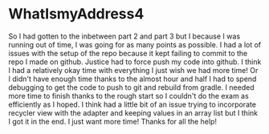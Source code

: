 # WhatIsmyAddress4
So I had gotten to the inbetween part 2 and part 3 but I because I was running out of time, I was going for as many points as possible. I had a lot of issues with the setup of the repo because it kept failing to commit to the repo I made on github. Justice had to force push my code into github.
I think I had a relatively okay time with everything I just wish we had more time! Or I didn't have enough time thanks to the almost hour and half I had to spend debugging to get the code to push to git and rebuild from gradle. I needed more time to finish thanks to the rough start so I couldn't do the exam as efficiently as I hoped.
I think  had a little bit of an issue trying to incorporate recycler view with the adapter and keeping values in an array list but I think I got it in the end. I just want more time!
Thanks for all the help!
